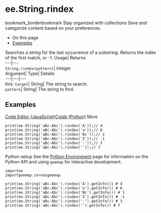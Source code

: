  
#  ee.String.rindex
bookmark_borderbookmark Stay organized with collections  Save and categorize content based on your preferences.
  * On this page
  * [Examples](https://developers.google.com/earth-engine/apidocs/ee-string-rindex#examples)


Searches a string for the last occurrence of a substring. Returns the index of the first match, or -1. 
Usage| Returns  
---|---  
`String.rindex(pattern)`| Integer  
Argument| Type| Details  
---|---|---  
this: `target`| String| The string to search.  
`pattern`| String| The string to find.  
## Examples
[Code Editor (JavaScript)](https://developers.google.com/earth-engine/apidocs/ee-string-rindex#code-editor-javascript-sample)[Colab (Python)](https://developers.google.com/earth-engine/apidocs/ee-string-rindex#colab-python-sample) More
```
print(ee.String('aBc-Abc').rindex('A'));// 4
print(ee.String('aBc-Abc').rindex('a'));// 0
print(ee.String('aBc-Abc').rindex('Bc'));// 1
print(ee.String('aBc-Abc').rindex('Z'));// -1
print(ee.String('aBc-Abc').rindex('-'));// 3
print(ee.String('aBc-Abc').rindex(''));// 7
```
Python setup
See the [ Python Environment](https://developers.google.com/earth-engine/guides/python_install) page for information on the Python API and using `geemap` for interactive development.
```
importee
importgeemap.coreasgeemap
```
```
print(ee.String('aBc-Abc').rindex('A').getInfo()) # 4
print(ee.String('aBc-Abc').rindex('a').getInfo()) # 0
print(ee.String('aBc-Abc').rindex('Bc').getInfo()) # 1
print(ee.String('aBc-Abc').rindex('Z').getInfo()) # -1
print(ee.String('aBc-Abc').rindex('-').getInfo()) # 3
print(ee.String('aBc-Abc').rindex('').getInfo()) # 7
```

